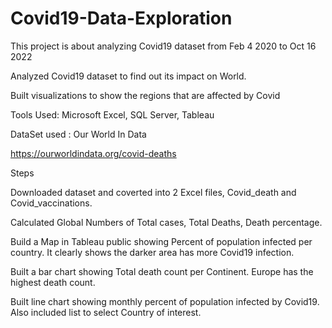 # Covid19-Data-Exploration

This project is about analyzing Covid19 dataset from Feb 4 2020 to Oct 16 2022

Analyzed Covid19 dataset to find out its impact on World.

Built visualizations to show the regions that are affected by Covid

Tools Used:  Microsoft Excel, SQL Server, Tableau

DataSet used : Our World In Data

https://ourworldindata.org/covid-deaths

Steps  

Downloaded dataset and coverted into 2 Excel files, Covid_death and Covid_vaccinations.

Calculated Global Numbers of Total cases, Total Deaths, Death percentage.

Build a Map in Tableau public showing Percent of population infected per country. It clearly shows the darker area has more Covid19 infection.

Built a bar chart showing Total death count per Continent. Europe has the highest death count.

Built line chart showing monthly percent of population infected by Covid19. Also included list to select Country of interest.





